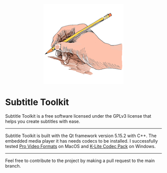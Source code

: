 <p align="center" title="Subtitle Toolkit icon">
  <img height=256 src="https://raw.githubusercontent.com/billvog/SubtitleToolkit/main/SubtitleToolkit/Assets/colored-icon.png"/>
</p>

# Subtitle Toolkit

Subtitle Toolkit is a free software licensed under the GPLv3 license that helps you create subtitles with ease.

---

Subtitle Toolkit is built with the Qt framework version 5.15.2 with C++. The embedded media player it has needs codecs to be installed. I successfully tested [Pro Video Formats](https://support.apple.com/kb/DL2050) on MacOS and [K-Lite Codec Pack](https://codecguide.com/download_kl.htm) on Windows.

---

Feel free to contribute to the project by making a pull request to the main branch.
